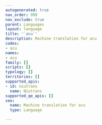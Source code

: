 ```yaml
---
autogenerated: true
nav_order: 999
nav_exclude: true
parent: Languages
layout: language
title: '`acu`'
description: Machine translation for acu
codes:
- acu
names:
- acu
family: []
scripts: []
typology: []
territories: []
supported_apis:
- id: niutrans
  name: Niutrans
supported_qe_apis: []
seo:
  name: Machine translation for acu
  type: Language

---
```


